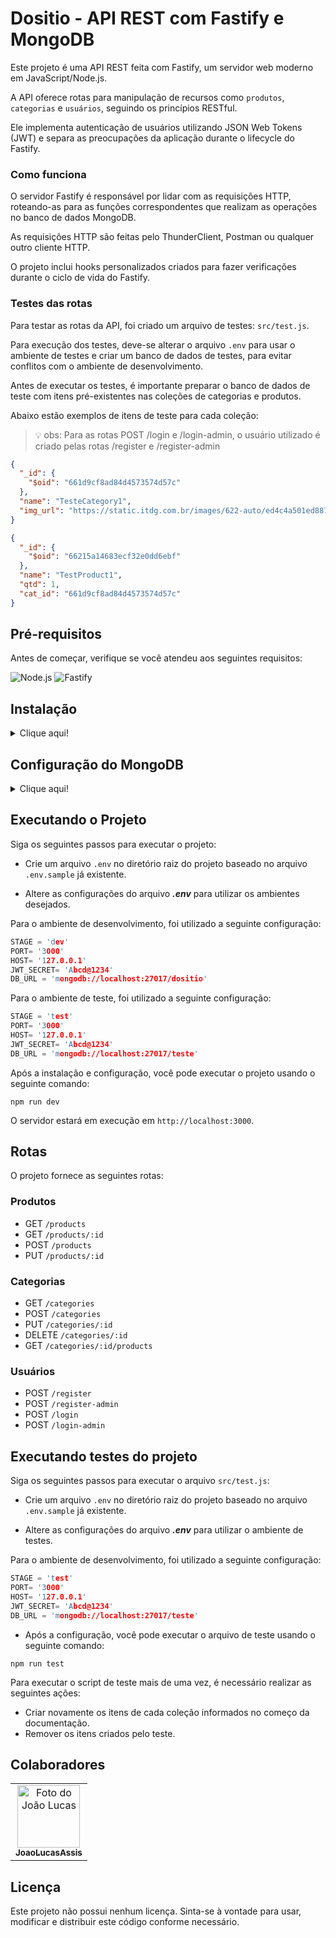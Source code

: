 # Dositio - API REST com Fastify e MongoDB

Este projeto é uma API REST feita com Fastify, um servidor web moderno em JavaScript/Node.js.

A API oferece rotas para manipulação de recursos como `produtos`, `categorias` e `usuários`, seguindo os princípios RESTful.

Ele implementa autenticação de usuários utilizando JSON Web Tokens (JWT) e separa as preocupações da aplicação durante o lifecycle do Fastify.

### Como funciona

O servidor Fastify é responsável por lidar com as requisições HTTP, roteando-as para as funções correspondentes que realizam as operações no banco de dados MongoDB.

As requisições HTTP são feitas pelo ThunderClient, Postman ou qualquer outro cliente HTTP.

O projeto inclui hooks personalizados criados para fazer verificações durante o ciclo de vida do Fastify.

### Testes das rotas

Para testar as rotas da API, foi criado um arquivo de testes: `src/test.js`. 

Para execução dos testes, deve-se alterar o arquivo `.env` para usar o ambiente de testes e criar um banco de dados de testes, para evitar conflitos com o ambiente de desenvolvimento.

Antes de executar os testes, é importante preparar o banco de dados de teste com itens pré-existentes nas coleções de categorias e produtos.

Abaixo estão exemplos de itens de teste para cada coleção:

> :bulb: obs: Para as rotas POST /login e /login-admin, o usuário utilizado é criado pelas rotas /register e /register-admin

```json
{
  "_id": {
    "$oid": "661d9cf8ad84d4573574d57c"
  },
  "name": "TesteCategory1",
  "img_url": "https://static.itdg.com.br/images/622-auto/ed4c4a501ed88775e87f279b2ced50c6/frutas-mais-saudaveis.jpg"
}

{
  "_id": {
    "$oid": "66215a14683ecf32e0dd6ebf"
  },
  "name": "TestProduct1",
  "qtd": 1,
  "cat_id": "661d9cf8ad84d4573574d57c"
}
```

## Pré-requisitos

Antes de começar, verifique se você atendeu aos seguintes requisitos:

![Node.js](https://img.shields.io/badge/Node.js-43853D?style=for-the-badge&logo=node.js&logoColor=white)
![Fastify](https://img.shields.io/badge/Fastify-202020?style=for-the-badge&logo=fastify&logoColor=white)

## Instalação
<details>
<summary>Clique aqui!</summary>
<p>

### Pré-requisitos para instalação!

![Git](https://img.shields.io/badge/Git-E34F26?style=for-the-badge&logo=git&logoColor=white)
![Node.js](https://img.shields.io/badge/Node.js-43853D?style=for-the-badge&logo=node.js&logoColor=white)
--------------------------------------------------------------------------------------------

Para começar, clone o repositório do projeto em seu ambiente local. Siga a etapa abaixo:

* Abra o terminal na pasta onde deseja clonar o repositório.

* Clone o repositório para o seu ambiente local usando o seguinte comando:

```git
git clone https://github.com/JoaoLucasAssis/Dositio.git
```

> :warning: obs: Certifique-se de ter o git instalado antes de executar o comando no terminal

* Navegue até o diretório do projeto e execute o seguinte comando para instalar todas as dependências:

```git
npm install
```

* Atualize as variáveis de ambiente do arquivo `.env` conforme necessário.
</p>
</details>

## Configuração do MongoDB
<details>
<summary>Clique aqui!</summary>
<p>
O projeto utiliza o MongoDB como banco de dados. Abaixo estão os exemplos das coleções e seus campos:

### Coleção "produtos"

```json
{
  "_id": ObjectId("614fdbd0$S31O5$2532b6d36"),
  "name": "maçã",
  "qtd": 20,
  "cat_id": "fruta"
}
```

### Coleção "categorias"

```json
{
  "_id": ObjectId("614fdbd0$S31O5$2532b6d37"),
  "name": "fruta",
}
```

### Coleção "usuários"

```json
{
  "_id": ObjectId("614fdbd0$S31O5$2532b6d38"),
  "name": "João",
  "password": "1234",
  "admin": false
}
```
</p>
</details>

## Executando o Projeto

Siga os seguintes  passos para executar o projeto:

* Crie um arquivo `.env` no diretório raiz do projeto baseado no arquivo `.env.sample` já existente.
  
* Altere as configurações do arquivo ***.env*** para utilizar os ambientes desejados.

Para o ambiente de desenvolvimento, foi utilizado a seguinte configuração:

```c
STAGE = 'dev'
PORT= '3000'
HOST= '127.0.0.1'
JWT_SECRET= 'Abcd@1234'
DB_URL = 'mongodb://localhost:27017/dositio'
```

Para o ambiente de teste, foi utilizado a seguinte configuração:

```c
STAGE = 'test'
PORT= '3000'
HOST= '127.0.0.1'
JWT_SECRET= 'Abcd@1234'
DB_URL = 'mongodb://localhost:27017/teste'
```

Após a instalação e configuração, você pode executar o projeto usando o seguinte comando:

```node
npm run dev
```

O servidor estará em execução em `http://localhost:3000`.

## Rotas

O projeto fornece as seguintes rotas:

### Produtos

* GET `/products`
* GET `/products/:id`
* POST `/products`
* PUT `/products/:id`

### Categorias

* GET `/categories`
* POST `/categories`
* PUT `/categories/:id`
* DELETE `/categories/:id`
* GET `/categories/:id/products`

### Usuários

* POST `/register`
* POST `/register-admin`
* POST `/login`
* POST `/login-admin`

## Executando testes do projeto

Siga os seguintes  passos para executar o arquivo `src/test.js`:

* Crie um arquivo `.env` no diretório raiz do projeto baseado no arquivo `.env.sample` já existente.
  
* Altere as configurações do arquivo ***.env*** para utilizar o ambiente de testes.

Para o ambiente de desenvolvimento, foi utilizado a seguinte configuração:

```c
STAGE = 'test'
PORT= '3000'
HOST= '127.0.0.1'
JWT_SECRET= 'Abcd@1234'
DB_URL = 'mongodb://localhost:27017/teste'
```

* Após a configuração, você pode executar o arquivo de teste usando o seguinte comando:

```node
npm run test
```

Para executar o script de teste mais de uma vez, é necessário realizar as seguintes ações:

- Criar novamente os itens de cada coleção informados no começo da documentação.
- Remover os itens criados pelo teste.

## Colaboradores

<table>
  <tr>
  <!-- João Lucas -->
    <td align="center">
      <a href="https://github.com/JoaoLucasAssis">
        <img src="https://encrypted-tbn0.gstatic.com/images?q=tbn:ANd9GcQwxCRWlkfeigdbif83ap111RPNlGARl02wOF5OvW9zUA&s" width="100px;" height="100px;" alt="Foto do João Lucas"/><br>
        <sub>
          <b>JoaoLucasAssis</b>
        </sub>
      </a>
    </td>
    </td>
  </tr>
</table>

## Licença

Este projeto não possui nenhum licença. Sinta-se à vontade para usar, modificar e distribuir este código conforme necessário.
